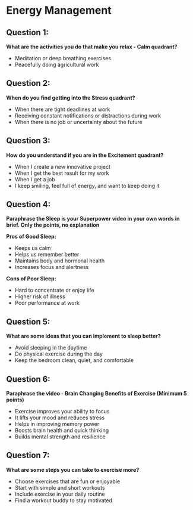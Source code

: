 # Energy Management

## Question 1:
**What are the activities you do that make you relax - Calm quadrant?**
- Meditation or deep breathing exercises  
- Peacefully doing agricultural work  

## Question 2:
**When do you find getting into the Stress quadrant?**
- When there are tight deadlines at work  
- Receiving constant notifications or distractions during work  
- When there is no job or uncertainty about the future  

## Question 3:
**How do you understand if you are in the Excitement quadrant?**
- When I create a new innovative project  
- When I get the best result for my work  
- When I get a job  
- I keep smiling, feel full of energy, and want to keep doing it  

## Question 4:
**Paraphrase the Sleep is your Superpower video in your own words in brief. Only the points, no explanation**

**Pros of Good Sleep:**
- Keeps us calm  
- Helps us remember better  
- Maintains body and hormonal health  
- Increases focus and alertness  

**Cons of Poor Sleep:**
- Hard to concentrate or enjoy life  
- Higher risk of illness  
- Poor performance at work  

## Question 5:
**What are some ideas that you can implement to sleep better?**
- Avoid sleeping in the daytime  
- Do physical exercise during the day  
- Keep the bedroom clean, quiet, and comfortable  

## Question 6:
**Paraphrase the video - Brain Changing Benefits of Exercise (Minimum 5 points)**
- Exercise improves your ability to focus  
- It lifts your mood and reduces stress  
- Helps in improving memory power  
- Boosts brain health and quick thinking  
- Builds mental strength and resilience  

## Question 7:
**What are some steps you can take to exercise more?**
- Choose exercises that are fun or enjoyable  
- Start with simple and short workouts  
- Include exercise in your daily routine  
- Find a workout buddy to stay motivated  
